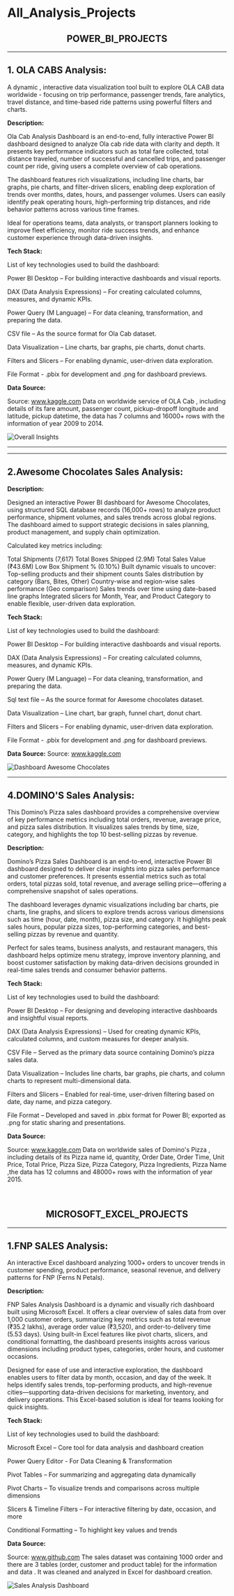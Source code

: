 # All_Analysis_Projects

<div align="center">
  <h2><strong>POWER_BI_PROJECTS</strong></h2>
</div>

---

**1. OLA CABS Analysis:** 
-----------------------
A dynamic , interactive data visualization tool built to explore OLA CAB data worldwide - focusing on trip performance, passenger trends, fare analytics, travel distance, and time-based ride patterns using powerful filters and charts.

**Description:**

 Ola Cab Analysis Dashboard is an end-to-end, fully interactive Power BI dashboard designed to analyze Ola cab ride data with clarity and depth. It presents key performance indicators such as total fare collected, total distance traveled, number of successful and cancelled trips, and passenger count per ride, giving users a complete overview of cab operations.

 The dashboard features rich visualizations, including line charts, bar graphs, pie charts, and filter-driven slicers, enabling deep exploration of trends over months, dates, hours, and passenger volumes. Users can easily identify peak operating hours, high-performing trip distances, and ride behavior patterns across various time frames.

 Ideal for operations teams, data analysts, or transport planners looking to improve fleet efficiency, monitor ride success trends, and enhance customer experience through data-driven insights.

**Tech Stack:**

List of key technologies used to build the dashboard:

Power BI Desktop – For building interactive dashboards and visual reports.

DAX (Data Analysis Expressions) – For creating calculated columns, measures, and dynamic KPIs.

Power Query (M Language) – For data cleaning, transformation, and preparing the data.

CSV file – As the source format for Ola Cab dataset.

Data Visualization – Line charts, bar graphs, pie charts, donut charts.

Filters and Slicers – For enabling dynamic, user-driven data exploration.

File Format - .pbix for development and .png for dashboard previews.

**Data Source:**

Source: www.kaggle.com
Data on worldwide service of OLA Cab , including details of its fare amount, passenger count, pickup-dropoff longitude and latitude, pickup datetime, the data has 7 columns and 16000+ rows with the information of year 2009 to 2014.

![Overall Insights](https://github.com/Atufa-Ifrah/All_Analysis_Projects/blob/main/Power-BI-Projects/1.Overall%20Insights.png)

---
---

**2.Awesome Chocolates Sales Analysis:** 
--------------------------------------

**Description:**

Designed an interactive Power BI dashboard for Awesome Chocolates, using structured SQL database records (16,000+ rows) to analyze product performance, shipment volumes, and sales trends across global regions. The dashboard aimed to support strategic decisions in sales planning, product management, and supply chain optimization.


Calculated key metrics including:

Total Shipments (7,617)
Total Boxes Shipped (2.9M)
Total Sales Value (₹43.6M)
Low Box Shipment % (0.10%)
Built dynamic visuals to uncover:
Top-selling products and their shipment counts
Sales distribution by category (Bars, Bites, Other)
Country-wise and region-wise sales performance (Geo comparison)
Sales trends over time using date-based line graphs
Integrated slicers for Month, Year, and Product Category to enable flexible, user-driven data exploration.


**Tech Stack:**

List of key technologies used to build the dashboard:

Power BI Desktop – For building interactive dashboards and visual reports.

DAX (Data Analysis Expressions) – For creating calculated columns, measures, and dynamic KPIs.

Power Query (M Language) – For data cleaning, transformation, and preparing the data.

Sql text file – As the source format for Awesome chocolates dataset.

Data Visualization – Line chart, bar graph, funnel chart, donut chart.

Filters and Slicers – For enabling dynamic, user-driven data exploration.

File Format - .pbix for development and .png for dashboard previews.

**Data Source:**
Source: www.kaggle.com

![Dashboard Awesome Chocolates](https://github.com/Atufa-Ifrah/All_Analysis_Projects/blob/main/Awesome%20Chocolate%20Sales%20Analysis/Dashboard%20Awesome%20Chocolates.png)


---

**4.DOMINO'S Sales Analysis:** 
-----------------------
This Domino’s Pizza sales dashboard provides a comprehensive overview of key performance metrics including total orders, revenue, average price, and pizza sales distribution. It visualizes sales trends by time, size, category, and highlights the top 10 best-selling pizzas by revenue.


**Description:**

Domino’s Pizza Sales Dashboard is an end-to-end, interactive Power BI dashboard designed to deliver clear insights into pizza sales performance and customer preferences. It presents essential metrics such as total orders, total pizzas sold, total revenue, and average selling price—offering a comprehensive snapshot of sales operations.

The dashboard leverages dynamic visualizations including bar charts, pie charts, line graphs, and slicers to explore trends across various dimensions such as time (hour, date, month), pizza size, and category. It highlights peak sales hours, popular pizza sizes, top-performing categories, and best-selling pizzas by revenue and quantity.

Perfect for sales teams, business analysts, and restaurant managers, this dashboard helps optimize menu strategy, improve inventory planning, and boost customer satisfaction by making data-driven decisions grounded in real-time sales trends and consumer behavior patterns.

**Tech Stack:**

List of key technologies used to build the dashboard:

Power BI Desktop – For designing and developing interactive dashboards and insightful visual reports.

DAX (Data Analysis Expressions) – Used for creating dynamic KPIs, calculated columns, and custom measures for deeper analysis.

CSV File – Served as the primary data source containing Domino’s pizza sales data.

Data Visualization – Includes line charts, bar graphs, pie charts, and column charts to represent multi-dimensional data.

Filters and Slicers – Enabled for real-time, user-driven filtering based on date, day name, and pizza category.

File Format – Developed and saved in .pbix format for Power BI; exported as .png for static sharing and presentations.

**Data Source:**

Source: www.kaggle.com
Data on worldwide sales of Domino's Pizza , including details of its Pizza name id,	quantity,	Order Date,	Order Time,	Unit Price,	Total Price,	Pizza Size,	Pizza Category,	Pizza Ingredients,	Pizza Name
,the data has 12 columns and 48000+ rows with the information of year 2015.

![]()
---

<div align="center">
  <h2><strong>MICROSOFT_EXCEL_PROJECTS</strong></h2>
</div>

---

**1.FNP SALES Analysis:** 
-----------------------
An interactive Excel dashboard analyzing 1000+ orders to uncover trends in customer spending, product performance, seasonal revenue, and delivery patterns for FNP (Ferns N Petals).


**Description:**

FNP Sales Analysis Dashboard is a dynamic and visually rich dashboard built using Microsoft Excel. It offers a clear overview of sales data from over 1,000 customer orders, summarizing key metrics such as total revenue (₹35.2 lakhs), average order value (₹3,520), and order-to-delivery time (5.53 days). Using built-in Excel features like pivot charts, slicers, and conditional formatting, the dashboard presents insights across various dimensions including product types, categories, order hours, and customer occasions.

Designed for ease of use and interactive exploration, the dashboard enables users to filter data by month, occasion, and day of the week. It helps identify sales trends, top-performing products, and high-revenue cities—supporting data-driven decisions for marketing, inventory, and delivery operations. This Excel-based solution is ideal for teams looking for quick insights.


**Tech Stack:**

List of key technologies used to build the dashboard:

Microsoft Excel – Core tool for data analysis and dashboard creation

Power Query Editor - For Data Cleaning & Transformation

Pivot Tables – For summarizing and aggregating data dynamically

Pivot Charts – To visualize trends and comparisons across multiple dimensions

Slicers & Timeline Filters – For interactive filtering by date, occasion, and more

Conditional Formatting – To highlight key values and trends

**Data Source:**

Source: www.github.com
The sales dataset was containing 1000 order and there are 3 tables (order, customer and product table) for the information and data . It was cleaned and analyzed in Excel for dashboard creation.


![Sales Analysis Dashboard](https://github.com/Atufa-Ifrah/All_Analysis_Projects/blob/main/FnP%20Sales%20Analysis/Sales%20Analysis%20Dashboard.png)





